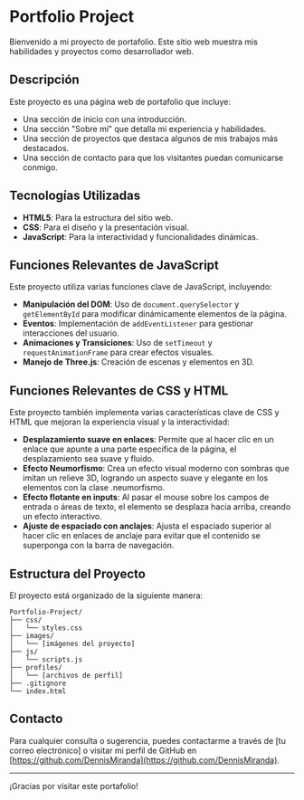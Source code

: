 # Portfolio Project

Bienvenido a mi proyecto de portafolio. Este sitio web muestra mis habilidades y proyectos como desarrollador web.

## Descripción

Este proyecto es una página web de portafolio que incluye:

- Una sección de inicio con una introducción.
- Una sección "Sobre mí" que detalla mi experiencia y habilidades.
- Una sección de proyectos que destaca algunos de mis trabajos más destacados.
- Una sección de contacto para que los visitantes puedan comunicarse conmigo.

## Tecnologías Utilizadas

- **HTML5**: Para la estructura del sitio web.
- **CSS**: Para el diseño y la presentación visual.
- **JavaScript**: Para la interactividad y funcionalidades dinámicas.

## Funciones Relevantes de JavaScript

Este proyecto utiliza varias funciones clave de JavaScript, incluyendo:

- **Manipulación del DOM**: Uso de `document.querySelector` y `getElementById` para modificar dinámicamente elementos de la página.
- **Eventos**: Implementación de `addEventListener` para gestionar interacciones del usuario.
- **Animaciones y Transiciones**: Uso de `setTimeout` y `requestAnimationFrame` para crear efectos visuales.
- **Manejo de Three.js**: Creación de escenas y elementos en 3D.

## Funciones Relevantes de CSS y HTML

Este proyecto también implementa varias características clave de CSS y HTML que mejoran la experiencia visual y la interactividad:

- **Desplazamiento suave en enlaces**: Permite que al hacer clic en un enlace que apunte a una parte específica de la página, el desplazamiento sea suave y fluido.
- **Efecto Neumorfismo**: Crea un efecto visual moderno con sombras que imitan un relieve 3D, logrando un aspecto suave y elegante en los elementos con la clase .neumorfismo.
- **Efecto flotante en inputs**: Al pasar el mouse sobre los campos de entrada o áreas de texto, el elemento se desplaza hacia arriba, creando un efecto interactivo.
- **Ajuste de espaciado con anclajes**: Ajusta el espaciado superior al hacer clic en enlaces de anclaje para evitar que el contenido se superponga con la barra de navegación.

## Estructura del Proyecto

El proyecto está organizado de la siguiente manera:

```
Portfolio-Project/
├── css/
│   └── styles.css
├── images/
│   └── [imágenes del proyecto]
├── js/
│   └── scripts.js
├── profiles/
│   └── [archivos de perfil]
├── .gitignore
└── index.html
```

## Contacto

Para cualquier consulta o sugerencia, puedes contactarme a través de [tu correo electrónico] o visitar mi perfil de GitHub en [https://github.com/DennisMiranda](https://github.com/DennisMiranda).

---

¡Gracias por visitar este portafolio!
